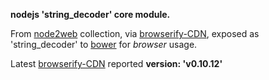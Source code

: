 **nodejs 'string_decoder' core module.**

From [node2web](http://github.com/anodynos/node2web) collection,
via [browserify-CDN](http://wzrd.in/),
exposed as 'string_decoder' to [bower](http://bower.io) for *browser* usage.

Latest [browserify-CDN](http://wzrd.in/) reported **version: 'v0.10.12'**